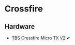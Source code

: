 # Crossfire

## Hardware

* [TBS Crossfire Micro TX V2](https://www.team-blacksheep.com/products/prod:crossfire_micro_tx) ✔
